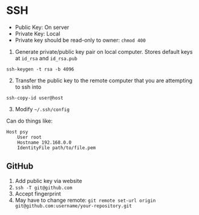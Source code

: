 # SSH

- Public Key: On server
- Private Key: Local
- Private key should be read-only to owner: `chmod 400`

1. Generate private/public key pair on local computer. Stores default
   keys at `id_rsa` and `id_rsa.pub`

```
ssh-keygen -t rsa -b 4096
```

2. Transfer the public key to the remote computer that you are
   attempting to ssh into

```
ssh-copy-id user@host
```

3. Modify `~/.ssh/config`

Can do things like:

```
Host psy
    User root
    Hostname 192.168.0.0
    IdentityFile path/to/file.pem
```

## GitHub

1. Add public key via website
2. `ssh -T git@github.com`
3. Accept fingerprint
4. May have to change remote: `git remote set-url origin git@github.com:username/your-repository.git`

